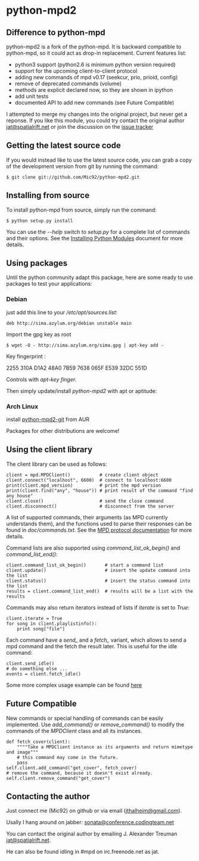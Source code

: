 python-mpd2
==========

Difference to python-mpd
-------------------------

python-mpd2 is a fork of the python-mpd. It is backward compatible to python-mpd, so it could act as drop-in replacement.
Current features list:

 - python3 support (python2.6 is minimum python version required)
 - support for the upcoming client-to-client protocol
 - adding new commands of mpd v0.17 (seekcur, prio, prioid, config)
 - remove of deprecated commands (volume)
 - methods are explicit declared now, so they are shown in ipython
 - add unit tests
 - documented API to add new commands (see Future Compatible)

I attempted to merge my changes into the original project, but never get a reponse.
If you like this module, you could try contact the original author <jat@spatialrift.net> or join the discussion on the [issue tracker](http://jatreuman.indefero.net/p/python-mpd/issues/7/)

Getting the latest source code
------------------------------

If you would instead like to use the latest source code, you can grab a copy
of the development version from git by running the command:

    $ git clone git://github.com/Mic92/python-mpd2.git


Installing from source
----------------------

To install python-mpd from source, simply run the command:

    $ python setup.py install

You can use the *--help* switch to *setup.py* for a complete list of commands
and their options.  See the [Installing Python Modules](http://docs.python.org/inst/inst.html) document for more details.


Using packages
--------------
Until the python community adapt this package, here are some ready to use packages to test your applications:

### Debian

just add this line to your */etc/apt/sources.list*:

    deb http://sima.azylum.org/debian unstable main

Import the gpg key as root

    $ wget -O - http://sima.azylum.org/sima.gpg | apt-key add -

Key fingerprint :

2255 310A D1A2 48A0 7B59  7638 065F E539 32DC 551D

Controls with *apt-key finger*.

Then simply update/install *python-mpd2* with apt or aptitude:

### Arch Linux

install [python-mpd2-git](https://aur.archlinux.org/packages.php?ID=57738) from AUR

Packages for other distributions are welcome!


Using the client library
------------------------

The client library can be used as follows:

    client = mpd.MPDClient()           # create client object
    client.connect("localhost", 6600)  # connect to localhost:6600
    print(client.mpd_version)          # print the mpd version
    print(client.find("any", "house")) # print result of the command "find any house"
    client.close()                     # send the close command
    client.disconnect()                # disconnect from the server

A list of supported commands, their arguments (as MPD currently understands
them), and the functions used to parse their responses can be found in
*doc/commands.txt*.  See the [MPD protocol documentation](http://www.musicpd.org/doc/protocol/) for more details.

Command lists are also supported using *command_list_ok_begin()* and
*command_list_end()*:

    client.command_list_ok_begin()       # start a command list
    client.update()                      # insert the update command into the list
    client.status()                      # insert the status command into the list
    results = client.command_list_end()  # results will be a list with the results

Commands may also return iterators instead of lists if *iterate* is set to
*True*:

    client.iterate = True
    for song in client.playlistinfo():
        print song["file"]

Each command have a *send_* and a *fetch_* variant, which allows to send a
mpd command and the fetch the result later. This is useful for the idle
command:

    client.send_idle()
    # do something else ...
    events = client.fetch_idle()

Some more complex usage example can be found [here](http://jatreuman.indefero.net/p/python-mpd/doc/)

Future Compatible
-----------------

New commands or special handling of commands can be easily implemented.
Use *add_command()* or *remove_command()* to modify the commands of the
*MPDClient* class and all its instances.


    def fetch_cover(client):
        """"Take a MPDClient instance as its arguments and return mimetype and image"""
        # this command may come in the future.
        pass
    self.client.add_command("get_cover", fetch_cover)
    # remove the command, because it doesn't exist already.
    self.client.remove_command("get_cover")

Contacting the author
---------------------

Just connect me (Mic92) on github or via email (jthalheim@gmail.com).

Usally I hang around on jabber: sonata@conference.codingteam.net

You can contact the original author by emailing J. Alexander Treuman <jat@spatialrift.net>.

He can also be found idling in #mpd on irc.freenode.net as jat.
